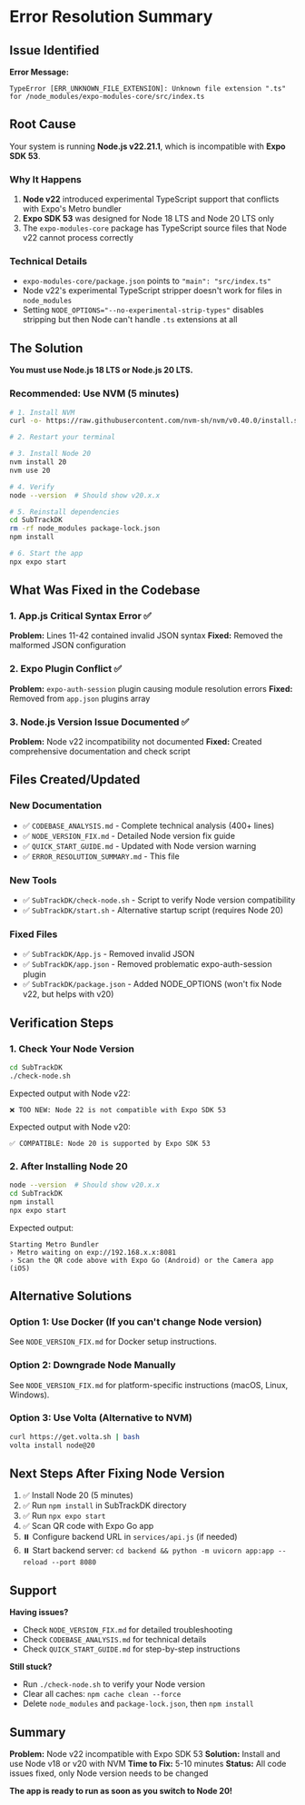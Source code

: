 # Error Resolution Summary

## Issue Identified

**Error Message:**
```
TypeError [ERR_UNKNOWN_FILE_EXTENSION]: Unknown file extension ".ts"
for /node_modules/expo-modules-core/src/index.ts
```

## Root Cause

Your system is running **Node.js v22.21.1**, which is incompatible with **Expo SDK 53**.

### Why It Happens

1. **Node v22** introduced experimental TypeScript support that conflicts with Expo's Metro bundler
2. **Expo SDK 53** was designed for Node 18 LTS and Node 20 LTS only
3. The `expo-modules-core` package has TypeScript source files that Node v22 cannot process correctly

### Technical Details

- `expo-modules-core/package.json` points to `"main": "src/index.ts"`
- Node v22's experimental TypeScript stripper doesn't work for files in `node_modules`
- Setting `NODE_OPTIONS="--no-experimental-strip-types"` disables stripping but then Node can't handle `.ts` extensions at all

## The Solution

**You must use Node.js 18 LTS or Node.js 20 LTS.**

### Recommended: Use NVM (5 minutes)

```bash
# 1. Install NVM
curl -o- https://raw.githubusercontent.com/nvm-sh/nvm/v0.40.0/install.sh | bash

# 2. Restart your terminal

# 3. Install Node 20
nvm install 20
nvm use 20

# 4. Verify
node --version  # Should show v20.x.x

# 5. Reinstall dependencies
cd SubTrackDK
rm -rf node_modules package-lock.json
npm install

# 6. Start the app
npx expo start
```

## What Was Fixed in the Codebase

### 1. App.js Critical Syntax Error ✅
**Problem:** Lines 11-42 contained invalid JSON syntax
**Fixed:** Removed the malformed JSON configuration

### 2. Expo Plugin Conflict ✅  
**Problem:** `expo-auth-session` plugin causing module resolution errors
**Fixed:** Removed from `app.json` plugins array

### 3. Node.js Version Issue Documented ✅
**Problem:** Node v22 incompatibility not documented
**Fixed:** Created comprehensive documentation and check script

## Files Created/Updated

### New Documentation
- ✅ `CODEBASE_ANALYSIS.md` - Complete technical analysis (400+ lines)
- ✅ `NODE_VERSION_FIX.md` - Detailed Node version fix guide
- ✅ `QUICK_START_GUIDE.md` - Updated with Node version warning
- ✅ `ERROR_RESOLUTION_SUMMARY.md` - This file

### New Tools
- ✅ `SubTrackDK/check-node.sh` - Script to verify Node version compatibility
- ✅ `SubTrackDK/start.sh` - Alternative startup script (requires Node 20)

### Fixed Files
- ✅ `SubTrackDK/App.js` - Removed invalid JSON
- ✅ `SubTrackDK/app.json` - Removed problematic expo-auth-session plugin
- ✅ `SubTrackDK/package.json` - Added NODE_OPTIONS (won't fix Node v22, but helps with v20)

## Verification Steps

### 1. Check Your Node Version
```bash
cd SubTrackDK
./check-node.sh
```

Expected output with Node v22:
```
❌ TOO NEW: Node 22 is not compatible with Expo SDK 53
```

Expected output with Node v20:
```
✅ COMPATIBLE: Node 20 is supported by Expo SDK 53
```

### 2. After Installing Node 20
```bash
node --version  # Should show v20.x.x
cd SubTrackDK
npm install
npx expo start
```

Expected output:
```
Starting Metro Bundler
› Metro waiting on exp://192.168.x.x:8081
› Scan the QR code above with Expo Go (Android) or the Camera app (iOS)
```

## Alternative Solutions

### Option 1: Use Docker (If you can't change Node version)
See `NODE_VERSION_FIX.md` for Docker setup instructions.

### Option 2: Downgrade Node Manually
See `NODE_VERSION_FIX.md` for platform-specific instructions (macOS, Linux, Windows).

### Option 3: Use Volta (Alternative to NVM)
```bash
curl https://get.volta.sh | bash
volta install node@20
```

## Next Steps After Fixing Node Version

1. ✅ Install Node 20 (5 minutes)
2. ✅ Run `npm install` in SubTrackDK directory
3. ✅ Run `npx expo start`
4. ✅ Scan QR code with Expo Go app
5. ⏸️ Configure backend URL in `services/api.js` (if needed)
6. ⏸️ Start backend server: `cd backend && python -m uvicorn app:app --reload --port 8080`

## Support

**Having issues?**
- Check `NODE_VERSION_FIX.md` for detailed troubleshooting
- Check `CODEBASE_ANALYSIS.md` for technical details
- Check `QUICK_START_GUIDE.md` for step-by-step instructions

**Still stuck?**
- Run `./check-node.sh` to verify your Node version
- Clear all caches: `npm cache clean --force`
- Delete `node_modules` and `package-lock.json`, then `npm install`

## Summary

**Problem:** Node v22 incompatible with Expo SDK 53
**Solution:** Install and use Node v18 or v20 with NVM
**Time to Fix:** 5-10 minutes
**Status:** All code issues fixed, only Node version needs to be changed

**The app is ready to run as soon as you switch to Node 20!**
